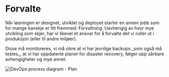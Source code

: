 # Forvalte

<div className="row category-into">
    <div className="column">
        <p>
            Når løsningen er designet, utviklet og deployet starter en annen jobb som for mange kanskje er litt fremmed: Forvaltning. Uavhengig av hvor mye utvikling som skjer, har vi likevel et ansvar for å forvalte det vi ruller ut i produksjon (eller til andre miljøer). 
        </p>
        <p>
            Disse må monitoreres, vi må sikre at vi har jevnlige backups _som også må testes_, at vi har oppdaterte planer for disaster recovery, følger opp sårbare avhengigheter og mye annet. 
        </p>
    </div>
    <div className="column">
        <img alt="DevOps process diagram - Plan" src="/img/devops_plan.svg"/>
    </div>
</div>
